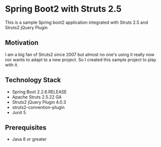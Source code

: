 Spring Boot2 with Struts 2.5
=========================
This is a sample Spring boot2 application integrated with Struts 2.5 and Struts2 jQuery Plugin

## Motivation
I am a big fan of Struts2 since 2007 but almost no one's using it really now nor wants to adapt to a new project. So I created this sample project to play with it.  

## Technology Stack
* Spring Boot 2.2.6.RELEASE
* Apache Struts 2.5.22 GA
* Struts2 jQuery Plugin 4.0.3
* struts2-convention-plugin
* Junit 5

## Prerequisites

* Java 8 or greater 
